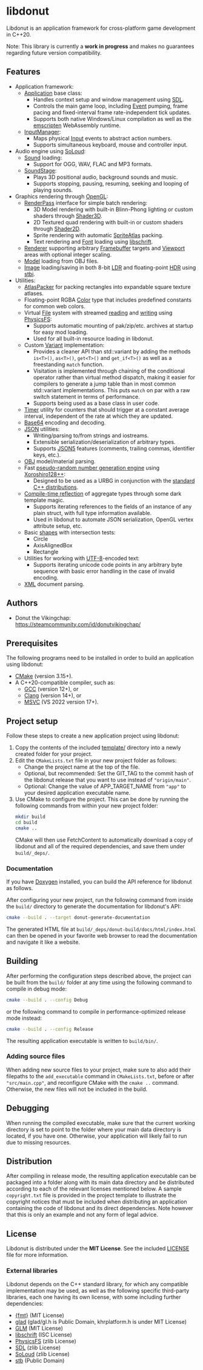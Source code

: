 # libdonut

Libdonut is an application framework for cross-platform game development in C++20.

Note: This library is currently a **work in progress** and makes no guarantees regarding future version compatibility.

## Features

- Application framework:
    - [Application](include/donut/application/Application.hpp) base class:
        - Handles context setup and window management using [SDL](https://www.libsdl.org/).
        - Controls the main game loop, including [Event](include/donut/application/Event.hpp) pumping, frame pacing and fixed-interval frame rate-independent tick updates.
        - Supports both native Windows/Linux compilation as well as the [emscripten](https://emscripten.org/) WebAssembly runtime.
    - [InputManager](include/donut/application/InputManager.hpp):
        - Maps physical [Input](include/donut/application/Input.hpp) events to abstract action numbers.
        - Supports simultaneous keyboard, mouse and controller input.
- Audio engine using [SoLoud](http://solhsa.com/soloud/):
    - [Sound](include/donut/audio/Sound.hpp) loading:
        - Support for OGG, WAV, FLAC and MP3 formats.
    - [SoundStage](include/donut/audio/SoundStage.hpp):
        - Plays 3D positional audio, background sounds and music.
        - Supports stopping, pausing, resuming, seeking and looping of playing sounds.
- Graphics rendering through [OpenGL](https://www.khronos.org/opengl/):
    - [RenderPass](include/donut/graphics/RenderPass.hpp) interface for simple batch rendering:
        - 3D Model rendering with built-in Blinn-Phong lighting or custom shaders through [Shader3D](include/donut/graphics/Shader3D.hpp).
        - 2D Textured quad rendering with built-in or custom shaders through [Shader2D](include/donut/graphics/Shader2D.hpp).
        - Sprite rendering with automatic [SpriteAtlas](include/donut/graphics/SpriteAtlas.hpp) packing.
        - Text rendering and [Font](include/donut/graphics/Font.hpp) loading using [libschrift](https://github.com/tomolt/libschrift).
    - [Renderer](include/donut/graphics/Renderer.hpp) supporting arbitrary [Framebuffer](include/donut/graphics/Framebuffer.hpp) targets and [Viewport](include/donut/graphics/Viewport.hpp) areas with optional integer scaling.
    - [Model](include/donut/graphics/Model.hpp) loading from OBJ files.
    - [Image](include/donut/graphics/Image.hpp) loading/saving in both 8-bit [LDR](include/donut/graphics/ImageLDR.hpp) and floating-point [HDR](include/donut/graphics/ImageHDR.hpp) using [stbi](https://github.com/nothings/stb).
- Utilities:
    - [AtlasPacker](include/donut/AtlasPacker.hpp) for packing rectangles into expandable square texture atlases.
    - Floating-point RGBA [Color](include/donut/Color.hpp) type that includes predefined constants for common web colors.
    - Virtual [File](include/donut/File.hpp) system with streamed [reading](include/donut/InputFileStream.hpp) and [writing](include/donut/OutputFileStream.hpp) using [PhysicsFS](https://icculus.org/physfs/):
        - Supports automatic mounting of pak/zip/etc. archives at startup for easy mod loading.
        - Used for all built-in resource loading in libdonut.
    - Custom [Variant](include/donut/Variant.hpp) implementation:
        - Provides a cleaner API than std::variant by adding the methods `is<T>()`, `as<T>()`, `get<T>()` and `get_if<T>()` as well as a freestanding `match` function.
        - Visitation is implemented through chaining of the conditional operator rather than virtual method dispatch, making it easier for compilers to generate a jump table than in most common std::variant implementations. This puts `match` on par with a raw switch statement in terms of performance.
        - Supports being used as a base class in user code.
    - [Timer](include/donut/Timer.hpp) utility for counters that should trigger at a constant average interval, independent of the rate at which they are updated.
    - [Base64](include/donut/base64.hpp) encoding and decoding.
    - [JSON](include/donut/json.hpp) utilities:
        - Writing/parsing to/from strings and iostreams.
        - Extensible serialization/deserialization of arbitrary types.
        - Supports [JSON5](https://json5.org/) features (comments, trailing commas, identifier keys, etc.).
    - [OBJ](include/donut/obj.hpp) model/material parsing.
    - Fast [pseudo-random number generation engine](include/donut/random.hpp) using [Xoroshiro128++](https://prng.di.unimi.it/):
        - Designed to be used as a URBG in conjunction with the [standard C++ distributions](https://en.cppreference.com/w/cpp/numeric/random#Random_number_distributions).
    - [Compile-time reflection](include/donut/reflection.hpp) of aggregate types through some dark template magic.
        - Supports iterating references to the fields of an instance of any plain struct, with full type information available.
        - Used in libdonut to automate JSON serialization, OpenGL vertex attribute setup, etc.
    - Basic [shapes](include/donut/shapes.hpp) with intersection tests:
        - Circle
        - AxisAlignedBox
        - Rectangle
    - Utilities for working with [UTF-8](include/donut/unicode.hpp)-encoded text:
        - Supports iterating unicode code points in any arbitrary byte sequence with basic error handling in the case of invalid encoding.
    - [XML](include/donut/xml.hpp) document parsing.

## Authors

- Donut the Vikingchap: https://steamcommunity.com/id/donutvikingchap/

## Prerequisites

The following programs need to be installed in order to build an application using libdonut:

- [CMake](https://cmake.org/) (version 3.15+).
- A C++20-compatible compiler, such as:
    - [GCC](https://gcc.gnu.org/) (version 12+), or
    - [Clang](https://clang.llvm.org/) (version 14+), or
    - [MSVC](https://visualstudio.microsoft.com/) (VS 2022 version 17+).

## Project setup

Follow these steps to create a new application project using libdonut:

1. Copy the contents of the included [template/](template) directory into a newly created folder for your project.
2. Edit the `CMakeLists.txt` file in your new project folder as follows:
    - Change the project name at the top of the file.
    - Optional, but recommended: Set the GIT_TAG to the commit hash of the libdonut release that you want to use instead of `"origin/main"`.
    - Optional: Change the value of APP_TARGET_NAME from `"app"` to your desired application executable name.
3. Use CMake to configure the project. This can be done by running the following commands from within your new project folder:
    ```sh
    mkdir build
    cd build
    cmake ..
    ```
    CMake will then use FetchContent to automatically download a copy of libdonut and all of the required dependencies, and save them under `build/_deps/`.

### Documentation

If you have [Doxygen](https://www.doxygen.nl/) installed, you can build the API reference for libdonut as follows.

After configuring your new project, run the following command from inside the `build/` directory to generate the documentation for libdonut's API:

```sh
cmake --build . --target donut-generate-documentation
```

The generated HTML file at `build/_deps/donut-build/docs/html/index.html` can then be opened in your favorite web browser to read the documentation and navigate it like a website.

## Building

After performing the configuration steps described above, the project can be built from the `build/` folder at any time using the following command to compile in debug mode:

```sh
cmake --build . --config Debug
```

or the following command to compile in performance-optimized release mode instead:

```sh
cmake --build . --config Release
```

The resulting application executable is written to `build/bin/`.

### Adding source files

When adding new source files to your project, make sure to also add their filepaths to the `add_executable` command in `CMakeLists.txt`, before or after `"src/main.cpp"`, and reconfigure CMake with the `cmake ..` command. Otherwise, the new files will not be included in the build.

## Debugging

When running the compiled executable, make sure that the current working directory is set to point to the folder where your main data directory is located, if you have one. Otherwise, your application will likely fail to run due to missing resources.

## Distribution

After compiling in release mode, the resulting application executable can be packaged into a folder along with its main data directory and be distributed according to each of the relevant licenses mentioned below. A sample `copyright.txt` file is provided in the project template to illustrate the copyright notices that must be included when distributing an application containing the code of libdonut and its direct dependencies. Note however that this is only an example and not any form of legal advice.

## License

Libdonut is distributed under the **MIT License**. See the included [LICENSE](LICENSE) file for more information.

### External libraries

Libdonut depends on the C++ standard library, for which any compatible implementation may be used, as well as the following specific third-party libraries, each one having its own license, with some including further dependencies:

- [{fmt}](https://github.com/fmtlib/fmt) (MIT License)
- [glad](https://github.com/Dav1dde/glad) (glad/gl.h is Public Domain, khrplatform.h is under MIT License)
- [GLM](https://github.com/g-truc/glm) (MIT License)
- [libschrift](https://github.com/tomolt/libschrift) (ISC License)
- [PhysicsFS](https://github.com/icculus/physfs) (zlib License)
- [SDL](https://github.com/libsdl-org/SDL) (zlib License)
- [SoLoud](https://github.com/jarikomppa/soloud) (zlib License)
- [stb](https://github.com/nothings/stb) (Public Domain)
